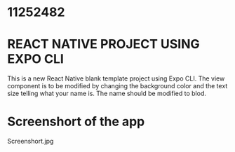 # 11252482

# REACT NATIVE PROJECT USING EXPO CLI
This is a new React Native blank template project using Expo CLI.
The view component is to be modified by changing the background color and the text size telling what your name is.
The name should be modified to blod.

# Screenshort of the app
Screenshort.jpg

